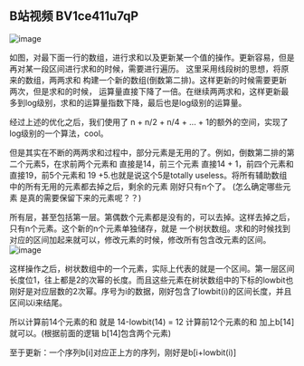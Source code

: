 ## B站视频 BV1ce411u7qP

![image](https://github.com/ethan686/books/assets/73508499/d621d5d7-2142-4199-9fa6-b20902c04a2f)

如图，对最下面一行的数组，进行求和以及更新某一个值的操作。更新容易，但是再对某一段区间进行求和的时候，需要进行遍历。
这里采用线段树的思想，将原来的数组，两两求和 构建一个新的数组(倒数第二排)。这样更新的时候需要更新两次，但是求和的时候，
运算量直接下降了一倍。在继续两两求和，这样更新最多到log级别，求和的运算量指数下降，最后也是log级别的运算量。

经过上述的优化之后，我们使用了 n + n/2 + n/4 + ... + 1的额外的空间，实现了log级别的一个算法，cool。

但是其实在不断的两两求和过程中，部分元素是无用的了。例如，倒数第二排的第二个元素5，在求前两个元素和 直接是14，前三个元素
直接14 + 1，前四个元素和 直接19，前5个元素和 19 +5.也就是说这个5是totally useless。将所有辅助数组中的所有无用的元素都去掉之后，剩余的元素 刚好只有n个了。
(怎么确定哪些元素 是真的需要保留下来的元素呢？？)

所有层，甚至包括第一层。第偶数个元素都是没有的，可以去掉。这样去掉之后，只有n个元素。这个新的n个元素单独储存，就是
一个树状数组。求和的时候找到对应的区间加起来就可以，修改元素的时候，修改所有包含改元素的区间。
![image](https://github.com/ethan686/books/assets/73508499/3ea66937-7e0a-4511-b62d-daa04faeed6c)

这样操作之后，树状数组中的一个元素，实际上代表的就是一个区间。第一层区间长度位1，往上都是2的次幂的长度。而且这些元素在树状数组中的下标的lowbit也刚好是对应层数的2次幂。序号为i的数据，刚好包含了lowbit(i)的区间长度，并且区间以i来结尾。

所以计算前14个元素的和  就是 14-lowbit(14) = 12 计算前12个元素的和 加上b[14]就可以。(根据前面的逻辑 b[14]包含两个元素)

至于更新：一个序列b[i]对应正上方的序列，刚好是b[i+lowbit(i)]
